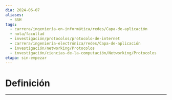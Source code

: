 ```yaml
---
dia: 2024-06-07
aliases:
  - SSH
tags:
  - carrera/ingeniería-en-informática/redes/Capa-de-aplicación
  - nota/facultad
  - investigación/protocolos/protocolo-de-internet
  - carrera/ingeniería-electrónica/redes/Capa-de-aplicación
  - investigación/networking/Protocolos
  - investigación/ciencias-de-la-computación/Networking/Protocolos
etapa: sin-empezar
---
```

# Definición
---
